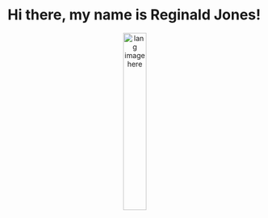 # Hi there, my name is Reginald Jones!

<p align="center"><img width="30%" src="https://github.com/alansmathew/alansmathew/raw/master/lang.gif" alt="lang image here" /></p>
<!--
**rjones18/rjones18** is a ✨ _special_ ✨ repository because its `README.md` (this file) appears on your GitHub profile.

Here are some ideas to get you started:

- 🔭 I’m currently working on ...
- 🌱 I’m currently learning ...
- 👯 I’m looking to collaborate on ...
- 🤔 I’m looking for help with ...
- 💬 Ask me about ...
- 📫 How to reach me: ...
- 😄 Pronouns: ...
- ⚡ Fun fact: ...
-->
